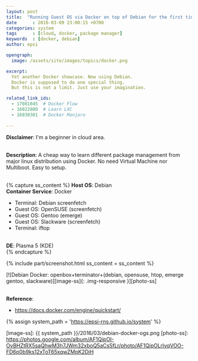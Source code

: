 ```yaml
---
layout: post
title:  "Running Guest OS via Docker on top of Debian for the first time"
date      : 2016-03-09 23:00:15 +0700
categories: system
tags      : [cloud, docker, package manager]
keywords  : [docker, debian]
author: epsi

opengraph:
  image: /assets/site/images/topics/docker.png

excerpt:
  Yet another Docker showcase. Now using Debian.
  Docker is supposed to do one special thing.
  But this is not a limit. Just use your imagination.

related_link_ids: 
  - 17081045  # Docker Flow
  - 16022800  # Learn LXC
  - 16030301  # Docker Manjaro
  
---
```


**Disclaimer**: I'm a beginner in cloud area.
<br/><br/>

**Description**: A cheap way to learn different package management from major linux distribution using Docker. No need Virtual Machine nor Multiboot. Easy to setup.
<br/><br/>

{% capture ss_content %}
<strong>Host OS</strong>: Debian<br/>
<strong>Container Service</strong>: Docker<br/>
  + Terminal: Debian screenfetch<br/>
  + Guest OS: OpenSUSE (screenfetch)<br/>
  + Guest OS: Gentoo (emerge)<br/>
  + Guest OS: Slackware (screenfetch)<br/>
  + Terminal: iftop<br/>
<br/>
<strong>DE</strong>: Plasma 5 (KDE)<br/>
{% endcapture %}

{% include part/screenshot.html ss_content = ss_content %}


[![Debian Docker: openbox+terminator+(debian, opensuse, htop, emerge gentoo, slackware)][image-ss]{: .img-responsive }][photo-ss]
<br/><br/>

**Reference**:<br/>

* <https://docs.docker.com/engine/quickstart/>


[//]: <> ( -- -- -- links below -- -- -- )

{% assign system_path = 'https://epsi-rns.github.io/system' %}

[image-ss]: {{ system_path }}/2016/03/debian-docker-ogs.png
[photo-ss]: https://photos.google.com/album/AF1QipOI-OvBHZtRX5saQhwM3h7JWm32xboQ5aCs5fLr/photo/AF1QipOLrIvqVOO-FD6p0b9ks12xToT65xqwZMpK2DjH



